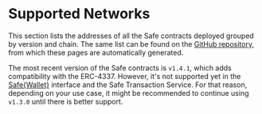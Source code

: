 # Supported Networks

This section lists the addresses of all the Safe contracts deployed grouped by version and chain. The same list can be found on the [GitHub repository](https://github.com/safe-global/safe-deployments), from which these pages are automatically generated.

The most recent version of the Safe contracts is `v1.4.1`, which adds compatibility with the ERC-4337. However, it's not supported yet in the [Safe{Wallet}](app.safe.global) interface and the Safe Transaction Service. For that reason, depending on your use case, it might be recommended to continue using `v1.3.0` until there is better support.